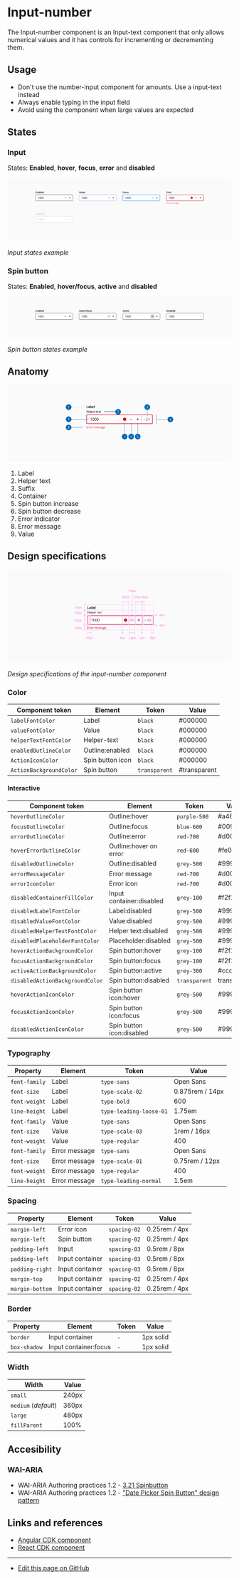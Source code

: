 # Input-number

The Input-number component is an Input-text component that only allows numerical values and it has controls for incrementing or decrementing them.

## Usage


* Don't use the number-input component for amounts. Use a input-text instead
* Always enable typing in the input field
* Avoid using the component when large values are expected


## States

### Input

States: **Enabled**, **hover**, **focus**, **error** and  **disabled**

![Input states example](images/number_input_states.png)

_Input states example_

### Spin button

States: **Enabled**, **hover/focus**, **active** and  **disabled**

![Spin button states example](images/number_action_states.png)

_Spin button states example_


## Anatomy

![Anatomy of the number-input component](images/number_anatomy.png)

1. Label
2. Helper text
3. Suffix
4. Container
5. Spin button increase
6. Spin button decrease
7. Error indicator
8. Error message
9. Value


## Design specifications


![Design specifications of the input-number component](images/number_specs.png)

_Design specifications of the input-number component_

### Color

| Component token          | Element            | Token             | Value             |
| ------------------------ | ------------------ | ----------------- | ----------------- |
| `labelFontColor`         | Label              | `black`           | #000000           |
| `valueFontColor`         | Value              | `black`           | #000000           |
| `helperTextFontColor`    | Helper-text        | `black`           | #000000           |
| `enabledOutlineColor`    | Outline:enabled    | `black`           | #000000           |
| `ActionIconColor`        | Spin button icon   | `black`           | #000000           |
| `ActionBackgroundColor`  | Spin button        | `transparent`     | #transparent      |

#### Interactive

| Component token                 | Element                     | Token             | Value           |
| ------------------------------- | --------------------------- | ----------------- | --------------- |
| `hoverOutlineColor`             | Outline:hover               | `purple-500`      | #a46ede         |
| `focusOutlineColor`             | Outline:focus               | `blue-600`        | #0095ff         |
| `errorOutlineColor`             | Outline:error               | `red-700`         | #d0011b         |
| `hoverErrorOutlineColor`        | Outline:hover on error      | `red-600`         | #fe0123         |
| `disabledOutlineColor`          | Outline:disabled            | `grey-500`        | #999999         |
| `errorMessageColor`             | Error message               | `red-700`         | #d0011b         |
| `errorIconColor`                | Error icon                  | `red-700`         | #d0011b         |
| `disabledContainerFillColor`    | Input container:disabled    | `grey-100`        | #f2f2f2         |
| `disabledLabelFontColor`        | Label:disabled              | `grey-500`        | #999999         |
| `disabledValueFontColor`        | Value:disabled              | `grey-500`        | #999999         |
| `disabledHelperTextFontColor`   | Helper text:disabled        | `grey-500`        | #999999         |
| `disabledPlaceholderFontColor`  | Placeholder:disabled        | `grey-500`        | #999999         |
| `hoverActionBackgroundColor`    | Spin button:hover           | `grey-100`        | #f2f2f2         |
| `focusActionBackgroundColor`    | Spin button:focus           | `grey-100`        | #f2f2f2         |
| `activeActionBackgroundColor`   | Spin button:active          | `grey-300`        | #cccccc         |
| `disabledActionBackgroundColor` | Spin button:disabled        | `transparent`     | transparent     |
| `hoverActionIconColor`          | Spin button icon:hover      | `grey-500`        | #999999         |
| `focusActionIconColor`          | Spin button icon:focus      | `grey-500`        | #999999         |
| `disabledActionIconColor`       | Spin button icon:disabled   | `grey-500`        | #999999         |


### Typography

| Property        | Element        | Token                   | Value           |
| --------------- | -------------- | ----------------------- | --------------- |
| `font-family`   | Label          | `type-sans`             | Open Sans       |
| `font-size`     | Label          | `type-scale-02`         | 0.875rem / 14px |
| `font-weight`   | Label          | `type-bold`             | 600             |
| `line-height`   | Label          | `type-leading-loose-01` | 1.75em          |
| `font-family`   | Value          | `type-sans`             | Open Sans       |
| `font-size`     | Value          | `type-scale-03`         | 1rem / 16px     |
| `font-weight`   | Value          | `type-regular`          | 400             |
| `font-family`   | Error message  | `type-sans`             | Open Sans       |
| `font-size`     | Error message  | `type-scale-01`         | 0.75rem / 12px  |
| `font-weight`   | Error message  | `type-regular`          | 400             |
| `line-height`   | Error message  | `type-leading-normal`   | 1.5em           |


### Spacing


| Property        | Element         | Token             | Value           |
| --------------- | --------------- | ----------------- | --------------- |
| `margin-left`   | Error icon      | `spacing-02`      | 0.25rem / 4px   |
| `margin-left`   | Spin button    |  `spacing-02`      | 0.25rem / 4px   |
| `padding-left`  | Input           | `spacing-03`      | 0.5rem / 8px    |
| `padding-left`  | Input container | `spacing-03`      | 0.5rem / 8px    |
| `padding-right` | Input container | `spacing-03`      | 0.5rem / 8px    |
| `margin-top`    | Input container | `spacing-02`      | 0.25rem / 4px   |
| `margin-bottom` | Input container | `spacing-02`      | 0.25rem / 4px   |

### Border

| Property        | Element               | Token             | Value           |
| --------------- | --------------------- | ----------------- | --------------- |
| `border`        | Input container       | `-`               | 1px solid       |
| `box-shadow`    | Input container:focus | `-`               | 1px solid       |

### Width

| Width                | Value |
| -------------------- | ----- |
| `small`              | 240px |
| `medium` (_default_) | 360px |
| `large`              | 480px |
| `fillParent`         | 100%  |


## Accesibility

<!--
Add WCAG success criterion and WAI-ARIA design pattern and example when available

### WCAG 

* Understanding WCAG 2.2 - [SC x.x name of the succes criterion](url)
-->

### WAI-ARIA

* WAI-ARIA Authoring practices 1.2 - [3.21 Spinbutton](https://www.w3.org/TR/wai-aria-practices-1.2/#spinbutton)
* WAI-ARIA Authoring practices 1.2 - ["Date Picker Spin Button" design pattern](https://www.w3.org/TR/wai-aria-practices-1.1/examples/spinbutton/datepicker-spinbuttons.html)



## Links and references

* [Angular CDK component](url)
* [React CDK component](url)

____________________________________________________________

* [Edit this page on GitHub](url)

